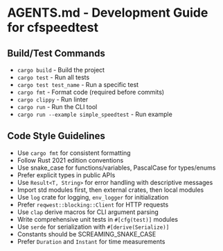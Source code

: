 # AGENTS.md - Development Guide for cfspeedtest

## Build/Test Commands
- `cargo build` - Build the project
- `cargo test` - Run all tests
- `cargo test test_name` - Run a specific test
- `cargo fmt` - Format code (required before commits)
- `cargo clippy` - Run linter
- `cargo run` - Run the CLI tool
- `cargo run --example simple_speedtest` - Run example

## Code Style Guidelines
- Use `cargo fmt` for consistent formatting
- Follow Rust 2021 edition conventions
- Use snake_case for functions/variables, PascalCase for types/enums
- Prefer explicit types in public APIs
- Use `Result<T, String>` for error handling with descriptive messages
- Import std modules first, then external crates, then local modules
- Use `log` crate for logging, `env_logger` for initialization
- Prefer `reqwest::blocking::Client` for HTTP requests
- Use `clap` derive macros for CLI argument parsing
- Write comprehensive unit tests in `#[cfg(test)]` modules
- Use `serde` for serialization with `#[derive(Serialize)]`
- Constants should be SCREAMING_SNAKE_CASE
- Prefer `Duration` and `Instant` for time measurements